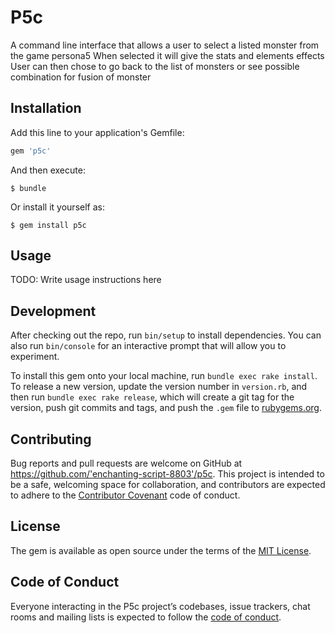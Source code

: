 # P5c

A command line interface that allows a user to select a listed monster from the game persona5
When selected it will give the stats and elements effects
User can then chose to go back to the list of monsters or see possible combination for fusion of monster

## Installation

Add this line to your application's Gemfile:

```ruby
gem 'p5c'
```

And then execute:

    $ bundle

Or install it yourself as:

    $ gem install p5c

## Usage

TODO: Write usage instructions here

## Development

After checking out the repo, run `bin/setup` to install dependencies. You can also run `bin/console` for an interactive prompt that will allow you to experiment.

To install this gem onto your local machine, run `bundle exec rake install`. To release a new version, update the version number in `version.rb`, and then run `bundle exec rake release`, which will create a git tag for the version, push git commits and tags, and push the `.gem` file to [rubygems.org](https://rubygems.org).

## Contributing

Bug reports and pull requests are welcome on GitHub at https://github.com/'enchanting-script-8803'/p5c. This project is intended to be a safe, welcoming space for collaboration, and contributors are expected to adhere to the [Contributor Covenant](http://contributor-covenant.org) code of conduct.

## License

The gem is available as open source under the terms of the [MIT License](https://opensource.org/licenses/MIT).

## Code of Conduct

Everyone interacting in the P5c project’s codebases, issue trackers, chat rooms and mailing lists is expected to follow the [code of conduct](https://github.com/'enchanting-script-8803'/p5c/blob/master/CODE_OF_CONDUCT.md).
